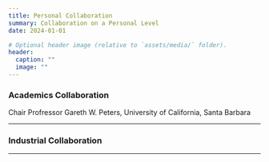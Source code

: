 ```yaml
---
title: Personal Collaboration
summary: Collaboration on a Personal Level
date: 2024-01-01

# Optional header image (relative to `assets/media/` folder).
header:
  caption: ""
  image: ""
---
```


<div style="font-size: 14px;">
  
### Academics Collaboration

Chair Profressor Gareth W. Peters, University of California, Santa Barbara
___

### Industrial Collaboration


___

</div>
